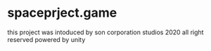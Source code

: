 # spaceprject.game
this project was intoduced by son corporation studios 2020 all right reserved 
powered by unity
